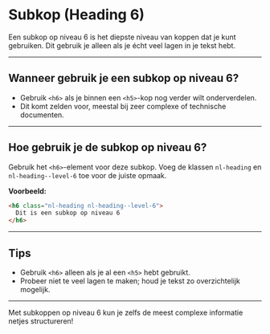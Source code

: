 # Subkop (Heading 6)

Een subkop op niveau 6 is het diepste niveau van koppen dat je kunt gebruiken. Dit gebruik je alleen als je écht veel lagen in je tekst hebt.

---

## Wanneer gebruik je een subkop op niveau 6?

- Gebruik `<h6>` als je binnen een `<h5>`-kop nog verder wilt onderverdelen.
- Dit komt zelden voor, meestal bij zeer complexe of technische documenten.

---

## Hoe gebruik je de subkop op niveau 6?

Gebruik het `<h6>`-element voor deze subkop. Voeg de klassen `nl-heading` en `nl-heading--level-6` toe voor de juiste opmaak.

**Voorbeeld:**

````html
<h6 class="nl-heading nl-heading--level-6">
  Dit is een subkop op niveau 6
</h6>
````

---

## Tips

- Gebruik `<h6>` alleen als je al een `<h5>` hebt gebruikt.
- Probeer niet te veel lagen te maken; houd je tekst zo overzichtelijk mogelijk.

---

Met subkoppen op niveau 6 kun je zelfs de meest complexe informatie netjes structureren!
